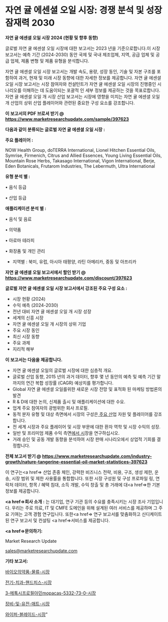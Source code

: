# 자연 귤 에센셜 오일 시장: 경쟁 분석 및 성장 잠재력 2030

<strong>자연 귤 에센셜 오일 시장 2024 (현황 및 향후 동향)</strong>

글로벌 자연 귤 에센셜 오일 시장에 대한 보고서는 2023 년을 기준으로합니다.이 시장 보고서는 예측 기간 (2024-2030) 동안 국제 및 국내 제조업체, 지역, 공급 업체 및 공급 업체, 제품 변형 및 제품 유형을 분석합니다.

자연 귤 에센셜 오일 시장 보고서는 개발 속도, 용량, 성장 동인, 기술 및 자본 구조를 포함하여 과거, 현재 및 미래 시장 동향에 대한 자세한 정보를 제공합니다. 자연 귤 에센셜 오일 시장 보고서는 시장 참여자와 컨설턴트가 자연 귤 에센셜 오일 시장의 진행중인 시나리오를 이해하는 데 도움이되는 포괄적 인 세부 정보를 제공하는 것을 목표로합니다. 자연 귤 에센셜 오일 개 시장 산업 보고서는 시장에 영향을 미치는 자연 귤 에센셜 오일 개 산업의 상위 산업 플레이어와 관련된 중요한 구성 요소를 강조합니다.



<strong>이 보고서의 PDF 브로셔 받기 @ <a href=https://www.marketresearchupdate.com/sample/397623>https://www.marketresearchupdate.com/sample/397623</a></strong>



<strong>다음과 같이 분류되는 글로벌 자연 귤 에센셜 오일 시장 :</strong>



<strong>주요 플레이어 :</strong>

NOW Health Group, doTERRA International, Lionel Hitchen Essential Oils, Symrise, Firmenich, Citrus and Allied Essences, Young Living Essential Oils, Mountain Rose Herbs, Takasago International, Vigon International, Berje, Eden Botanicals, Frutarom Industries, The Lebermuth, Ultra International



<strong>유형 분석 별 :</strong>

• 음식 등급

• 산업 등급



<strong>애플리케이션 분석 별 :</strong>

• 음식 및 음료

• 의약품

• 아로마 테라피

• 화장품 및 개인 관리

<ul>
  <li>지역별 : 북미, 유럽, 아시아 태평양, 라틴 아메리카, 중동 및 아프리카</li>
</ul>


<strong>자연 귤 에센셜 오일 보고서에서 할인 받기 @ <a href=https://www.marketresearchupdate.com/discount/397623>https://www.marketresearchupdate.com/discount/397623</a></strong>



<strong>글로벌 자연 귤 에센셜 오일 시장 보고서에서 강조된 주요 구성 요소 :</strong>
<ul>
  <li>시장 현황 (2024)</li>
  <li>수익 예측 (2024-2030)</li>
  <li>전년 대비 자연 귤 에센셜 오일 개 시장 성장</li>
  <li>세계의 신흥 시장</li>
  <li>자연 귤 에센셜 오일 개 시장의 상위 기업</li>
  <li>주요 시장 동인</li>
  <li>최신 시장 동향</li>
  <li>주요 과제</li>
  <li>지리적 해부</li>
</ul>


<strong>이 보고서는 다음을 제공합니다.</strong>
<ul>
  <li>자연 귤 에센셜 오일의 글로벌 시장에 대한 심층적 개요.</li>
  <li>글로벌 산업 동향, 2015 년의 과거 데이터, 향후 몇 년 동안의 예측 및 예측 기간 말까지의 연간 복합 성장률 (CAGR) 예상치를 평가합니다.</li>
  <li>Global 자연 귤 에센셜 오일를위한 새로운 시장 전망 및 표적화 된 마케팅 방법론의 발견</li>
  <li>R &amp; D에 대한 논의, 신제품 출시 및 애플리케이션에 대한 수요.</li>
  <li>업계 주요 참여자의 광범위한 회사 프로필.</li>
  <li>동적 분자 유형 및 대상 측면에서 시장의 구성은<a href=> 주요 산</a>업 자원 및 플레이어를 강조합니다.</li>
  <li>전 세계 시장과 주요 플레이어 및 시장 부문에 대한 환자 역학 및 시장 수익의 성장.</li>
  <li>일반 및 프리미엄 제품 수익 측면<a href=>에서 시</a>장을 연구하십시오.</li>
  <li>거래 승인 및 공동 개발 동향을 분석하여 시장 판매 시나리오에서 상업적 기회를 결정합니다.</li>
</ul>



<strong>전체 보고서 받기 @ <a href=https://www.marketresearchupdate.com/industry-growth/nature-tangerine-essential-oil-market-statistices-397623>https://www.marketresearchupdate.com/industry-growth/nature-tangerine-essential-oil-market-statistices-397623</a></strong>

이 연구는<a href=> 산업 존중</a> 체인, 강력한 비즈니스 전략, 비용, 구조, 생성 제한, 운송, 시장 범위 및 제한 사용률을 통합합니다. 또한 시장 구성원 및 구성 프로파일 링, 연락처 데이터, 항목 / 혜택 침대, 소득 개발, 수익 창출 및 총 거래에 대<a href=>한 기본 </a>정보를 제공합니다.



<strong><a href=>회사 소</a>개 :</strong>
는 대기업, 연구 기관 등의 수요를 충족시키는 시장 조사 기업입니다. 우리는 주로 의료, IT 및 CMFE 도메인을 위해 설계된 여러 서비스를 제공하며 그 주요 기여는 고객 경험 연구입니다. 또한<a href=> 연구 보</a>고서를 맞춤화하고 신디케이트 된 연구 보고서 및 컨설팅 <a href=>서비스</a>를 제공합니다.



<strong><a href=>문의하기:</a></strong>

Market Research Update

sales@marketresearchupdate.com



<strong>기타 보고서:</strong>

<a href=https://www.linkedin.com/pulse/바이오의약품-물류-시장-동향-및-성장-전망-survey-savvy-insights-360-analysis/>바이오의약품-물류-시장</a>

<a href=https://www.linkedin.com/pulse/전기-치과-핸드피스-시장-세분화-연구-및-목표-고객2029년-market-matrix-musings-analysis-oehbf/>전기-치과-핸드피스-시장</a>

<a href=https://www.linkedin.com/pulse/3-메톡시프로필아민mopacas-5332-73-0-시장-규모-및-lxutf/>3-메톡시프로필아민mopacas-5332-73-0-시장</a>

<a href=https://www.linkedin.com/pulse/장비-및-유전-매트-시장-경쟁-분석-성장-잠재력-2030-trendsetters-talk-360-analysis-0k1wf/>장비-및-유전-매트-시장</a>

<a href=https://www.linkedin.com/pulse/와이퍼-블레이드-시장-현재-및-미래-성장-2030-consumer-connection-compendium-ana-8odxf/>와이퍼-블레이드-시장</a>"
